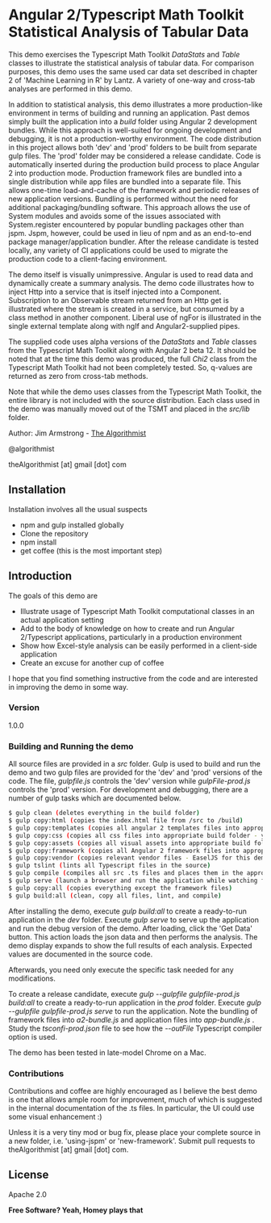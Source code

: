 # Angular 2/Typescript Math Toolkit Statistical Analysis of Tabular Data

This demo exercises the Typescript Math Toolkit *DataStats* and *Table* classes to illustrate the statistical analysis of tabular data.  For comparison purposes, this demo uses the same used car data set described in chapter 2 of 'Machine Learning in R' by Lantz.  A variety of one-way and cross-tab analyses are performed in this demo.

In addition to statistical analysis, this demo illustrates a more production-like environment in terms of building and running an application.  Past demos simply built the application into a *build* folder using Angular 2 development bundles. While this approach is well-suited for ongoing development and debugging, it is not a production-worthy environment.  The code distribution in this project allows both 'dev' and 'prod' folders to be built from separate gulp files.  The 'prod' folder may be considered a release candidate.  Code is automatically inserted during the production build process to place Angular 2 into production mode.  Production framework files are bundled into a single distribution while app files are bundled into a separate file.  This allows one-time load-and-cache of the framework and periodic releases of new application versions.  Bundling is performed without the need for additional packaging/bundling software.  This approach allows the use of System modules and avoids some of the issues associated with System.register encountered by popular bundling packages other than jspm.  Jspm, however, could be used in lieu of npm and as an end-to-end package manager/application bundler.  After the release candidate is tested locally, any variety of CI applications could be used to migrate the production code to a client-facing environment.

The demo itself is visually unimpressive. Angular is used to read data and dynamically create a summary analysis.  The demo code illustrates how to inject Http into a service that is itself injected into a Component.  Subscription to an Observable stream returned from an Http get is illustrated where the stream is created in a service, but consumed by a class method in another component.  Liberal use of ngFor is illustrated in the single external template along with ngIf and Angular2-supplied pipes.

The supplied code uses alpha versions of the *DataStats* and *Table* classes from the Typescript Math Toolkit along with Angular 2 beta 12.  It should be noted that at the time this demo was produced, the full *Chi2* class from the Typescript Math Toolkit had not been completely tested.  So, q-values are returned as zero from cross-tab methods.   

Note that while the demo uses classes from the Typescript Math Toolkit, the entire library is not included with the source distribution.  Each class used in the demo was manually moved out of the TSMT and placed in the *src/lib* folder.

Author:  Jim Armstrong - [The Algorithmist]

@algorithmist

theAlgorithmist [at] gmail [dot] com

## Installation

Installation involves all the usual suspects

  - npm and gulp installed globally
  - Clone the repository
  - npm install
  - get coffee (this is the most important step)

## Introduction

The goals of this demo are 

* Illustrate usage of Typescript Math Toolkit computational classes in an actual application setting
* Add to the body of knowledge on how to create and run Angular 2/Typescript applications, particularly in a production environment
* Show how Excel-style analysis can be easily performed in a client-side application
* Create an excuse for another cup of coffee

I hope that you find something instructive from the code and are interested in improving the demo in some way.

### Version
1.0.0

### Building and Running the demo

All source files are provided in a *src* folder.  Gulp is used to build and run the demo and two gulp files are provided for the 'dev' and 'prod' versions of the code.  The file, *gulpfile.js* controls the 'dev' version while *gulpFile-prod.js* controls the 'prod' version.  For development and debugging, there are a number of gulp tasks which are documented below.

```sh
$ gulp clean (deletes everything in the build folder)
$ gulp copy:html (copies the index.html file from /src to /build)
$ gulp copy:templates (copies all angular 2 templates files into appropriate build folder)
$ gulp copy:css (copies all css files into appropriate build folder - you can add a build step if you like SaSS)
$ gulp copy:assets (copies all visual assets into appropriate build folder)
$ gulp copy:framework (copies all Angular 2 framework files into appropriate location - should only need to be done once)
$ gulp copy:vendor (copies relevant vendor files - EaselJS for this demo)
$ gulp tslint (lints all Typescript files in the source)
$ gulp compile (compiles all src .ts files and places them in the appropriate build location)
$ gulp serve (launch a browser and run the application while watching for file changes)
$ gulp copy:all (copies everything except the framework files)
$ gulp build:all (clean, copy all files, lint, and compile)
```

After installing the demo, execute _gulp build:all_ to create a ready-to-run application in the *dev* folder.  Execute _gulp serve_ to serve up the application and run the debug version of the demo.  After loading, click the 'Get Data' button.  This action loads the json data and then performs the analysis.  The demo display expands to show the full results of each analysis.  Expected values are documented in the source code.

Afterwards, you need only execute the specific task needed for any modifications.

To create a release candidate, execute _gulp --gulpfile gulpfile-prod.js build:all_ to create a ready-to-run application in the *prod* folder.  Execute _gulp --gulpfile gulpfile-prod.js serve_ to run the application.  Note the bundling of framework files into _a2-bundle.js_ and application files into _app-bundle.js_ .  Study the _tsconfi-prod.json_ file to see how the _--outFile_ Typescript compiler option is used.

The demo has been tested in late-model Chrome on a Mac. 


### Contributions

Contributions and coffee are highly encouraged as I believe the best demo is one that allows ample room for improvement, much of which is suggested in the internal documentation of the .ts files.  In particular, the UI could use some visual enhancement :)

Unless it is a very tiny mod or bug fix, please place your complete source in a new folder, i.e. 'using-jspm' or 'new-framework'.  Submit pull requests to theAlgorithmist [at] gmail [dot] com.


License
----

Apache 2.0

**Free Software? Yeah, Homey plays that**

[//]: # (kudos http://stackoverflow.com/questions/4823468/store-comments-in-markdown-syntax)

[The Algorithmist]: <http://algorithmist.net>